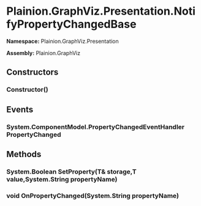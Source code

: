 
# Plainion.GraphViz.Presentation.NotifyPropertyChangedBase

**Namespace:** Plainion.GraphViz.Presentation

**Assembly:** Plainion.GraphViz


## Constructors

### Constructor()


## Events

### System.ComponentModel.PropertyChangedEventHandler PropertyChanged


## Methods

### System.Boolean SetProperty(T& storage,T value,System.String propertyName)

### void OnPropertyChanged(System.String propertyName)

